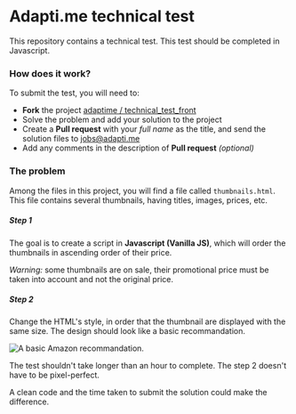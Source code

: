 # Adapti.me technical test

This repository contains a technical test. This test should be completed in Javascript.

### How does it work?

To submit the test, you will need to:

- **Fork** the project [adaptime / technical_test_front](https://github.com/adaptime/technical_test_front)
- Solve the problem and add your solution to the project
- Create a **Pull request** with your *full name* as the title, and send the solution files to <jobs@adapti.me>
- Add any comments in the description of **Pull request** *(optional)*

### The problem

Among the files in this project, you will find a file called `thumbnails.html`.
This file contains several thumbnails, having titles, images, prices, etc.

##### Step 1

The goal is to create a script in **Javascript (Vanilla JS)**, which will order the thumbnails in ascending order of their price.

*Warning:* some thumbnails are on sale, their promotional price must be taken into account and not the original price.

##### Step 2

Change the HTML's style, in order that the thumbnail are displayed with the same size. The design should look like a basic recommandation.

![A basic Amazon recommandation.](/images/recommandation-example.jpg "A recommandation example")

The test shouldn't take longer than an hour to complete. The step 2 doesn't have to be pixel-perfect.

A clean code and the time taken to submit the solution could make the difference.

